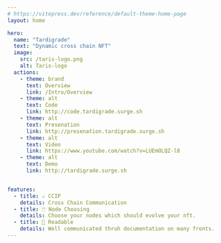 ```yaml
---
# https://vitepress.dev/reference/default-theme-home-page
layout: home

hero:
  name: "Tardigrade"
  text: "Dynamic cross chain NFT"
  image:
    src: /taris-logo.png
    alt: Taris-logo
  actions:
    - theme: brand
      text: Overview
      link: /Intro/Overview
    - theme: alt
      text: Code
      link: http://code.tardigrade.surge.sh
    - theme: alt
      text: Presenation
      link: http://presenation.tardigrade.surge.sh
    - theme: alt
      text: Video
      link: https://www.youtube.com/watch?v=LUEmOLQZ-l8
    - theme: alt
      text: Demo
      link: http://tardigrade.surge.sh


features:
  - title: ⚔️ CCIP
    details: Cross Chain Communication
  - title: 🖱️ Node Choosing
    details: Choose your nodes which should evolve your nft. 
  - title: 🔖 Readable
    details: Well communicated thruh documentation on many fronts. 
---
```

  

